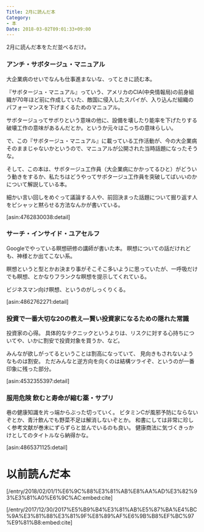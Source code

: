 ```yaml
---
Title: 2月に読んだ本
Category:
- 本
Date: 2018-03-02T09:01:33+09:00
---
```


2月に読んだ本をただ並べるだけ。

### アンチ・サボタージュ・マニュアル

大企業病のせいでなんも仕事進まないな、ってときに読む本。

『サボタージュ・マニュアル』っていう、アメリカのCIA(中央情報局)の前身組織が70年ほど前に作成していた、敵国に侵入したスパイが、入り込んだ組織のパフォーマンスを下げまくるためのマニュアル。

サボタージュってサボりという意味の他に、設備を壊したり能率を下げたりする破壊工作の意味があるんだとか。というか元々はこっちの意味らしい。

で、この『サボタージュ・マニュアル』に載っている工作活動が、今の大企業病そのままじゃないかというので、マニュアルが公開された当時話題になったそうな。

そして、この本は、サボタージュ工作員（大企業病にかかってるひと）がどういう動きをするか、私たちはどうやってサボタージュ工作員を突破してばいいのかについて解説している本。

細かい言い回しをめぐって議論する人や、前回決まった話題について掘り返す人をピシャッと黙らせる方法なんかが書いている。


[asin:4762830038:detail]



### サーチ・インサイド・ユアセルフ

Googleでやっている瞑想研修の講師が書いた本。
瞑想についての話だけれども、神様とか出てこない系。

瞑想というと型とかお決まり事がそこそこ多いように思っていたが、一呼吸だけでも瞑想、とかなりフランクな瞑想を提示してくれている。

ビジネスマン向け瞑想、というのがしっくりくる。


[asin:4862762271:detail]


### 投資で一番大切な20の教え―賢い投資家になるための隠れた常識

投資家の心得。
具体的なテクニックというよりは、リスクに対する心持ちについてや、いかに割安で投資対象を買うか、など。

みんなが欲しがってるということは割高になっていて、 見向きもされないようなものは割安。
ただみんなと逆方向を向くのは結構ツライぞ、というのが一番印象に残った部分。


[asin:4532355397:detail]



### 服用危険 飲むと寿命が縮む薬・サプリ 
巷の健康知識を片っ端からぶった切っていく。
ビタミンCが風邪予防にならないぞとか、青汁飲んでも野菜不足は解消しないぞとか。
和書にしては非常に珍しく参考文献が巻末にずらずらと並んでいるのも良い。
健康商法に気づくきっかけとしてのタイトルなら納得かな。

[asin:4865371125:detail]


# 以前読んだ本

[/entry/2018/02/01/1%E6%9C%88%E3%81%AB%E8%AA%AD%E3%82%93%E3%81%A0%E6%9C%AC:embed:cite]

[/entry/2017/12/30/2017%E5%B9%B4%E3%81%AB%E5%87%BA%E4%BC%9A%E3%81%88%E3%81%9F%E8%89%AF%E6%9B%B8%EF%BC%97%E9%81%B8:embed:cite]

